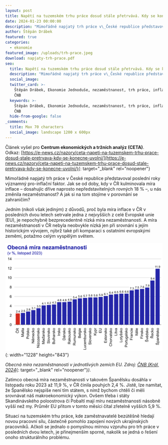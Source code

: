 ```yaml
---
layout: post
title: Napětí na tuzemském trhu práce dosud stále přetrvává. Kdy se konečně uvolní?
date: 2024-01-23 00:00:00
description: "Mimořádně napjatý trh práce v\_České republice představoval poslední roky významný pro-inflační faktor. Jak se od doby, kdy v\_ČR kulminovala míra inflace, u nás změnila nezaměstnanost? A jak si na tom stojíme v\_porovnání se zahraničím?"
author: Štěpán Drábek
featured: true
categories:
  - ekonomie
featured_image: /uploads/trh-prace.jpeg
download: napjaty-trh-prace.pdf
seo:
  title: Napětí na tuzemském trhu práce dosud stále přetrvává. Kdy se konečně uvolní?
  description: "Mimořádně napjatý trh práce v\_České republice představoval poslední roky významný pro-inflační faktor. Jak se od doby, kdy v\_ČR kulminovala míra inflace, u nás změnila nezaměstnanost? A jak si na tom stojíme v\_porovnání se zahraničím?"
  social_image:
  twitter_card: >-
    Štěpán Drábek, Ekonomie Jednoduše, nezaměstnanost, trh práce, inflace, ČR,
    ČNB
  keywords: >-
    Štěpán Drábek, Ekonomie Jednoduše, nezaměstnanost, trh práce, inflace, ČR,
    ČNB
  hide-from-google: false
_comments:
  title: Max 70 characters
  social_image: landscape 1200 x 600px
---
```

Článek vyšel pro&nbsp;**Centrum ekonomických a tržních analýz (CETA)**. Odkaz:&nbsp;[https://e-news.cz/nazory/ceta-napeti-na-tuzemskem-trhu-prace-dosud-stale-pretrvava-kdy-se-konecne-uvolni/](https://e-news.cz/nazory/ceta-napeti-na-tuzemskem-trhu-prace-dosud-stale-pretrvava-kdy-se-konecne-uvolni/){: target="_blank" rel="noopener"}



Mimořádně napjatý trh práce v České republice představoval poslední roky významný pro-inflační faktor. Jak se od doby, kdy v ČR kulminovala míra inflace – dosahujíc dříve naprosto nepředstavitelných rovných 18 % –, u nás změnila nezaměstnanost? A jak si na tom stojíme v porovnání se zahraničím?



Jedním (nikoli však jediným) z důvodů, proč byla míra inflace v ČR v posledních dvou letech setrvale jedna z nejvyšších z celé Evropské unie (EU), je nepochybně bezprecedentně nízká míra nezaměstnanosti. A míra nezaměstnanosti v ČR nebyla neobvykle nízká jen při srovnání s jejím historickým vývojem, nýbrž také při komparaci s ostatními evropskými zeměmi, potažmo celým vyspělým světem.



![](/uploads/nezamestnanost-cr-a-svet.png){: width="1228" height="843"}



*Obecná míra nezaměstnanosti v jednotlivých zemích EU. Zdroj:* [*ČNB (Král, 2024*](https://www.cnb.cz/export/sites/cnb/cs/verejnost/.galleries/pro_media/konference_projevy/vystoupeni_projevy/download/kral_20240118_praha.pdf){: target="_blank" rel="noopener"}*).*



Zatímco obecná míra nezaměstnanosti v takovém Španělsku dosáhla v listopadu roku 2023 až 11,9 %, v ČR činila pouhých 2,4 %. Jistě, lze namítat, že Španělsko nejspíše není tím státem, s nímž bychom chtěli či měli srovnávat náš makroekonomický výkon. Ovšem třeba i státy Skandinávského poloostrova či Pobaltí mají míru nezaměstnanosti násobně vyšší než my. Průměr EU přitom v tomto měsíci čítal zřetelně vyšších 5,9 %.



Situaci na tuzemském trhu práce, kde zaměstnavatelé bezútěšně hledají novou pracovní sílu, částečně pomohlo zapojení nových ukrajinských pracovníků. Ačkoli se jednalo o pomyslnou mírnou vzpruhu pro trh práce v posledních dvou letech, je přinejmenším sporné, nakolik se jedná o řešení onoho strukturálního problému.